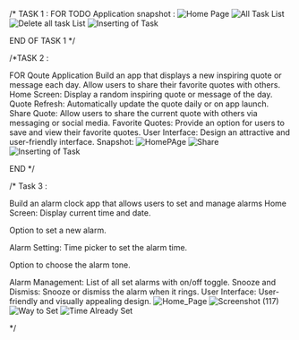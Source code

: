 /* TASK 1 :
FOR TODO Application
snapshot :
![Home Page](https://github.com/user-attachments/assets/6eedf6bb-3aa4-42f6-93c2-0685089d7398)
![All Task List](https://github.com/user-attachments/assets/a7222816-042b-4b93-b09a-b802b0258f31)
![Delete all task List](https://github.com/user-attachments/assets/5780e523-0045-41ce-97b2-208f5e70b1e1)
![Inserting of Task](https://github.com/user-attachments/assets/04938d68-33bb-4fc3-a772-253e2ab06fee)

END OF TASK 1 */

/*TASK 2 :

FOR Qoute Application
Build an app that displays a new inspiring quote or message each day. Allow users to share their favorite quotes with others.
Home Screen: Display a random inspiring quote or message of the day.
Quote Refresh: Automatically update the quote daily or on app launch.
Share Quote: Allow users to share the current quote with others via messaging or social media.
Favorite Quotes: Provide an option for users to save and view their favorite quotes.
User Interface: Design an attractive and user-friendly interface.
Snapshot:
![HomePAge](https://github.com/user-attachments/assets/a55be355-ba3a-46fe-8e45-6738fd1ffe88)
![Share](https://github.com/user-attachments/assets/40681432-b8c8-43d6-aa37-0452ca6ddef8)
![Inserting of Task](https://github.com/user-attachments/assets/aee23865-2e7d-44b1-b9ff-e19005d4f8ed)

END */

/* Task 3 :

Build an alarm clock app that allows users to set and manage alarms
Home Screen: Display current time and date.

Option to set a new alarm.

Alarm Setting: Time picker to set the alarm time.

Option to choose the alarm tone.

Alarm Management: List of all set alarms with on/off toggle.
Snooze and Dismiss: Snooze or dismiss the alarm when it rings.
User Interface: User-friendly and visually appealing design.
![Home_Page](https://github.com/user-attachments/assets/e3193820-042e-4572-8bc5-0eeb676da148)
![Screenshot (117)](https://github.com/user-attachments/assets/1912427c-5cd3-4680-9cb9-a1854434e0c6)
![Way to Set](https://github.com/user-attachments/assets/e32e14c3-37a1-4664-8959-e9c29b3b97c8)
![Time Already Set](https://github.com/user-attachments/assets/8b121b53-21c1-4fa9-8775-e953451cb6f6)


*/


